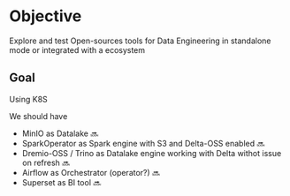 # Objective

Explore and test Open-sources tools for Data Engineering in standalone mode or integrated with a ecosystem


## Goal

Using K8S

We should have

- MinIO as Datalake 🔜
- SparkOperator as Spark engine with S3 and Delta-OSS enabled 🔜
- Dremio-OSS / Trino as Datalake engine working with Delta withot issue on refresh 🔜
- Airflow as Orchestrator (operator?) 🔜
- Superset as BI tool 🔜